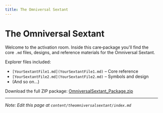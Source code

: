 ```yaml
---
title: The Omniversal Sextant
---
```


# The Omniversal Sextant

Welcome to the activation room. Inside this care‑package you'll find the core `.md` files, designs, and reference materials for the Omniversal Sextant.

Explorer files included:
- `[YourSextantFile1.md](YourSextantFile1.md)` – Core reference
- `[YourSextantFile2.md](YourSextantFile2.md)` – Symbols and design
- (And so on...)

Download the full ZIP package:
[OmniversalSextant_Package.zip](../sextants/OmniversalSextant_Package.zip)

---

_Note: Edit this page at `content/theomniversalsextant/index.md`_
